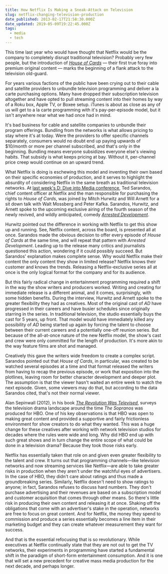 ```yaml
---
title: How Netflix Is Making a Sneak-Attack on Television
slug: netflix-changing-television-production
date_published: 2013-02-17T21:58:30.000Z
date_updated: 2019-05-09T19:22:45.000Z
tags:
  - media
  - tech
---
```


This time last year who would have thought that Netflix would be the company to completely disrupt traditional television? Probably very few people, but the introduction of *[House of Cards](http://www.imdb.com/title/tt1856010/)* — their first true foray into premium original content — marks the beginning of a flank attack to the television old-guard.

For years various factions of the public have been crying out to their cable and satellite providers to unbundle television programming and deliver a la carte purchasing options. Many have dropped their subscription television altogether and have opted to pull streaming content into their homes by way of a Roku box, Apple TV, or Boxee setup. iTunes is about as close as any of us will get to a la carte programming with it's pay-per-episode model, but it isn't anywhere near what we had once had in mind.

It's bad business for cable and satellite companies to unbundle their program offerings. Bundling from the networks is what allows pricing to stay where it's at today. Were the providers to offer specific channels separately, consumers would no doubt end up paying upwards of $10/month or more per channel subscribed, and that's only in the beginning. Bundling means everyone subsidizes everyone else's viewing habits. That subsidy is what keeps pricing at bay. Without it, per-channel price creep would continue on an upward trend.

What Netflix is doing is eschewing this model and inventing their own based on their specific economies of production, and it serves to highlight the absurdity of considering Netflix in the same breath as traditional television networks. At [last week's D: Dive into Media conference](http://allthingsd.com/20130212/how-to-watch-netflixs-original-programming-however-you-want), Ted Sarandos, chief content officer at Netflix and the man responsible for purchasing the rights to *House of Cards*, was joined by Mitch Hurwitz and Will Arnett for a sit down talk with Walt Mossberg and Peter Kafka. Sarandos, Hurwitz, and Arnett spoke to the upcoming exclusive airing of the fourth season of the newly revived, and wildly anticipated, comedy [*Arrested Development*](http://www.imdb.com/title/tt0367279).

Hurwitz pointed out the difference in working with Netflix to get this show up and running. See, Netflix content, across the board, is presented all at once. Sarandos made the obvious decision to offer every episode of *House of Cards* at the same time, and will repeat that pattern with *Arrested Development*. Leading up to the release many critics and journalists questioned this action, wondering if it could possibly succeed. But Sarandos' explanation makes complete sense. Why would Netflix make their content the only content they show in limited release? Netflix knows their customer and knows the trends. Releasing a Netflix-exclusive series all at once is the only logical format for the company and for its audience.

But this fairly radical change in entertainment programming required a shift in the way the show writers and producers worked. Writing and creating for immediate release is a different animal, and it comes, surprisingly, with some hidden benefits. During the interview, Hurwitz and Arnett spoke to the greater flexibility they had as creatives. Most of the original cast of *AD* have progressed in their careers and have busier schedules since originally starring in the series. In traditional television, the studio essentially buys the cast for 5 years, up front. That model would have immediately killed any possibility of *AD* being started up again by forcing the talent to choose between their current careers and a potentially one-off reunion series. But because of the all-at-once nature of the new Netflix model, the show's cast and crew were only committed for the length of production. It's more akin to the way feature films are shot and managed.

Creatively this gave the writers wide freedom to create a complex script. Sarandos pointed out that *House of Cards*, in particular, was created to be watched several episodes at a time and that format released the writers from having to recap the previous episode, or work that exposition into the plotlines, leaving room for better character development and deeper plot. The assumption is that the viewer hasn't waited an entire week to watch the next episode. Given, some viewers may do that, but according to the data Sarandos cited, that's not their normal viewer.

Alan Sepinwall (2012), in his book [*The Revolution Was Televised*](http://www.amazon.com/gp/product/0615718299/ref=as_li_ss_tl?ie=UTF8&amp;camp=1789&amp;creative=390957&amp;creativeASIN=0615718299&amp;linkCode=as2&amp;tag=joggo-20), surveys the television drama landscape around the time *The Sopranos* was produced for HBO. One of his key observations is that HBO was open to making great content and provided a supportive and fairly frictionless environment for show creators to do what they wanted. This was a huge change for these creatives after working with network television studios for decades where the rules were wide and long. Why did HBO end up with such great shows and in turn change the entire scope of what could be done in a television drama? Because they took those risks early.

Netflix has essentially taken that role on and given even greater flexibility to the talent and crew. It turns out that programming channels—like television networks and now streaming services like Netflix—are able to take greater risks in production when they aren't under the watchful eyes of advertisers. In the case of HBO, they didn't care about ratings and thus made a groundbreaking series. Similarly, Netflix doesn't need to show ratings to anyone; in fact, Sarandos refuses to discuss hard numbers. They don't purchase advertising and their revenues are based on a subscription model and customer acquisition that comes through other means. So there's little risk in producing their own content and releasing it at once. Shaking off the obligations that come with an advertiser's stake in the operation, networks are free to focus on great content. And for Netflix, the money they spend to commission and produce a series essentially becomes a line item in their marketing budget and they can create whatever measurement they want for success.

And that is the essential refocusing that is so revolutionary. While executives at Netflix continually state that they are not out to get the TV networks, their experiments in programming have started a fundamental shift in the paradigm of short-form entertainment consumption. And it is one that will set a new precedent for creative mass media production for the next decade, and perhaps longer.
